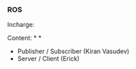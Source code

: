 ### ROS

Incharge: 

Content:
*
*
* Publisher / Subscriber (Kiran Vasudev)
* Server / Client (Erick)

